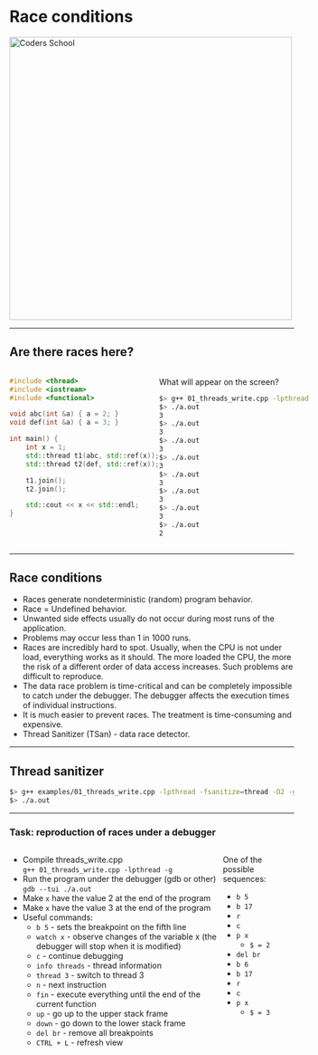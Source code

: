 <!-- .slide: data-background="#111111" -->

# Race conditions

<a href="https://coders.school">
    <img width="500" data-src="../coders_school_logo.png" alt="Coders School" class="plain">
</a>

___

## Are there races here?

<div style="display:flex;">

<div style="width:60%;">

```c++
#include <thread>
#include <iostream>
#include <functional>

void abc(int &a) { a = 2; }
void def(int &a) { a = 3; }

int main() {
    int x = 1;
    std::thread t1(abc, std::ref(x));
    std::thread t2(def, std::ref(x));

    t1.join();
    t2.join();

    std::cout << x << std::endl;
}
```

</div>

<div>

What will appear on the screen?<!-- .element: class="fragment fade-in" -->

```bash
$> g++ 01_threads_write.cpp -lpthread
$> ./a.out
3
$> ./a.out
3
$> ./a.out
3
$> ./a.out
3
$> ./a.out
3
$> ./a.out
3
$> ./a.out
3
$> ./a.out
2
```
<!-- .element: class="fragment fade-in" style="transform: scale(.90); width: 106%; margin:-35px 0 0 -30px;" -->

</div>

</div>
<!-- Wartości w stylowaniu zostały nadane w celu ładniejszego wyświetlania w Reveal.js. Na podglądzie zwykłego md również wygląda to dobrze. Przynajmniej u mnie. -->

___

## Race conditions

* <!-- .element: class="fragment fade-in" --> Races generate nondeterministic (random) program behavior.
* <!-- .element: class="fragment fade-in" --> Race = Undefined behavior.
* <!-- .element: class="fragment fade-in" --> Unwanted side effects usually do not occur during most runs of the application.
* <!-- .element: class="fragment fade-in" --> Problems may occur less than 1 in 1000 runs.
* <!-- .element: class="fragment fade-in" --> Races are incredibly hard to spot. Usually, when the CPU is not under load, everything works as it should. The more loaded the CPU, the more the risk of a different order of data access increases. Such problems are difficult to reproduce.
* <!-- .element: class="fragment fade-in" --> The data race problem is time-critical and can be completely impossible to catch under the debugger. The debugger affects the execution times of individual instructions.
* <!-- .element: class="fragment fade-in" --> It is much easier to prevent races. The treatment is time-consuming and expensive.
* <!-- .element: class="fragment fade-in" --> Thread Sanitizer (TSan) - data race detector.

___
<!-- .slide: data-background="img/tsan.png" data-background-position="left top" -->
## Thread sanitizer

```bash
$> g++ examples/01_threads_write.cpp -lpthread -fsanitize=thread -O2 -g
$> ./a.out
```

___
<!-- .element: style="font-size: .9em" -->
### Task: reproduction of races under a debugger

<div style="display: flex;">

<div>

* <!-- .element: class="fragment fade-in" --> Compile threads_write.cpp </br><code>g++ 01_threads_write.cpp -lpthread -g</code>
* <!-- .element: class="fragment fade-in" --> Run the program under the debugger (gdb or other) </br><code>gdb --tui ./a.out</code>
* <!-- .element: class="fragment fade-in" --> Make <code>x</code> have the value 2 at the end of the program
* <!-- .element: class="fragment fade-in" --> Make <code>x</code> have the value 3 at the end of the program
* <!-- .element: class="fragment fade-in" --> Useful commands:
  * <!-- .element: class="fragment fade-in" --> <code>b 5</code> - sets the breakpoint on the fifth line
  * <!-- .element: class="fragment fade-in" --> <code>watch x</code> - observe changes of the variable x (the debugger will stop when it is modified)
  * <!-- .element: class="fragment fade-in" --> <code>c</code> - continue debugging
  * <!-- .element: class="fragment fade-in" --> <code>info threads</code> - thread information
  * <!-- .element: class="fragment fade-in" --> <code>thread 3</code> - switch to thread 3
  * <!-- .element: class="fragment fade-in" --> <code>n</code> - next instruction
  * <!-- .element: class="fragment fade-in" --> <code>fin</code> - execute everything until the end of the current function
  * <!-- .element: class="fragment fade-in" --> <code>up</code> - go up to the upper stack frame
  * <!-- .element: class="fragment fade-in" --> <code>down</code> - go down to the lower stack frame
  * <!-- .element: class="fragment fade-in" --> <code>del br</code> - remove all breakpoints
  * <!-- .element: class="fragment fade-in" --> <code>CTRL + L</code> - refresh view

</div><!-- .element: style="margin: 0 10px" -->

<div>

One of the possible sequences:

* <!-- .element: class="fragment fade-in" --> <code>b 5</code>
* <!-- .element: class="fragment fade-in" --> <code>b 17</code>
* <!-- .element: class="fragment fade-in" --> <code>r</code>
* <!-- .element: class="fragment fade-in" --> <code>c</code>
* <!-- .element: class="fragment fade-in" --> <code>p x</code>
  * <!-- .element: class="fragment fade-in" --> <code>$ = 2</code>
* <!-- .element: class="fragment fade-in" --> <code>del br</code>
* <!-- .element: class="fragment fade-in" --> <code>b 6</code>
* <!-- .element: class="fragment fade-in" --> <code>b 17</code>
* <!-- .element: class="fragment fade-in" --> <code>r</code>
* <!-- .element: class="fragment fade-in" --> <code>c</code>
* <!-- .element: class="fragment fade-in" --> <code>p x</code>
  * <!-- .element: class="fragment fade-in" --> <code>$ = 3</code>

</div><!-- .element: class="fragment fade-in" style="background-color: #252627; padding: 20px" -->

</div>
